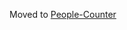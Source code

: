 Moved to [People-Counter](https://github.com/luxonis/depthai-experiments/tree/master/people-counter)